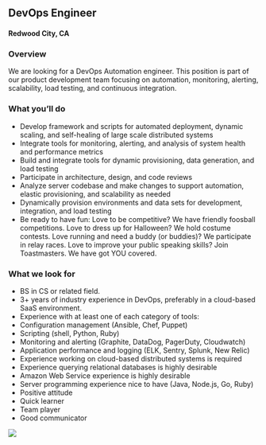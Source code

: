 ## DevOps Engineer
#### Redwood City, CA

### Overview
We are looking for a DevOps Automation engineer. This position is part of our product development team focusing on automation, monitoring, alerting, scalability, load testing, and continuous integration.

### What you’ll do
+	Develop framework and scripts for automated deployment, dynamic scaling, and self-healing of large scale distributed systems
+	Integrate tools for monitoring, alerting, and analysis of system health and performance metrics
+	Build and integrate tools for dynamic provisioning, data generation, and load testing
+	Participate in architecture, design, and code reviews
+	Analyze server codebase and make changes to support automation, elastic provisioning, and scalability as needed
+	Dynamically provision environments and data sets for development, integration, and load testing
+	Be ready to have fun:  Love to be competitive? We have friendly foosball competitions.  Love to dress up for Halloween?  We hold costume contests.  Love running and need a buddy (or buddies)?  We participate in relay races.  Love to improve your public speaking skills? Join Toastmasters. We have got YOU covered.

### What we look for
+	BS in CS or related field.
+	3+ years of industry experience in DevOps, preferably in a cloud-based SaaS environment.
+	Experience with at least one of each category of tools:
  +	Configuration management (Ansible, Chef, Puppet)
  +	Scripting (shell, Python, Ruby)
  +	Monitoring and alerting (Graphite, DataDog, PagerDuty, Cloudwatch)
  +	Application performance and logging (ELK, Sentry, Splunk, New Relic)
+	Experience working on cloud-based distributed systems is required
+	Experience querying relational databases is highly desirable
+	Amazon Web Service experience is highly desirable
+	Server programming experience nice to have (Java, Node.js, Go, Ruby)
+	Positive attitude
+	Quick learner
+	Team player
+	Good communicator


[<img src='https://dabuttonfactory.com/button.png?t=Learn+More&f=Calibri-Bold&ts=24&tc=fff&hp=20&vp=8&c=5&bgt=unicolored&bgc=29aafe'>](https://letsrockit.co/job/r2xpbnq-devops-engineer-manager)
